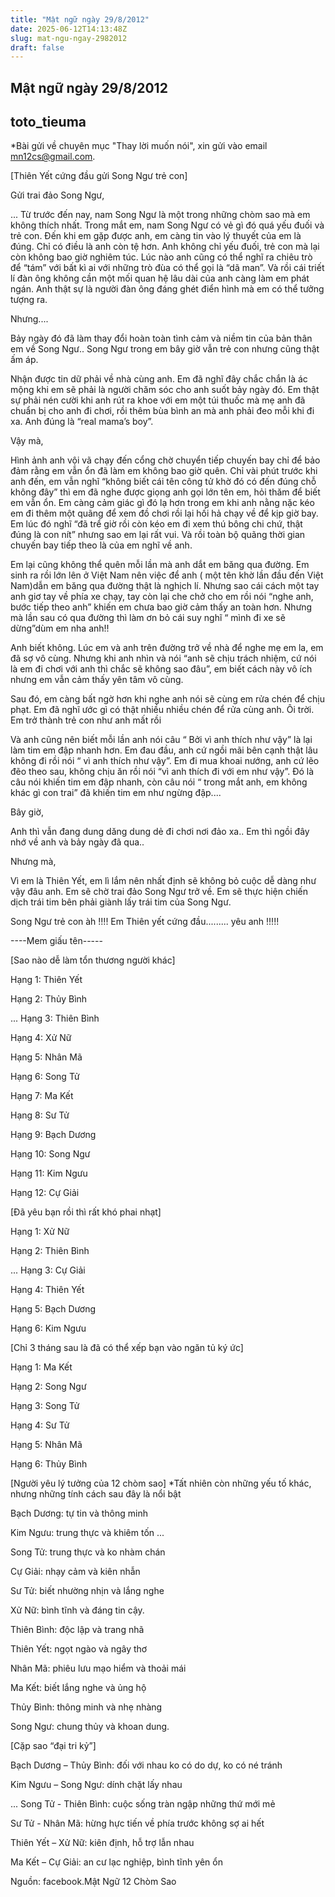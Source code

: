 ```yaml
---
title: "Mật ngữ ngày 29/8/2012"
date: 2025-06-12T14:13:48Z
slug: mat-ngu-ngay-2982012
draft: false
---
```


## Mật ngữ ngày 29/8/2012

## toto_tieuma

*Bài gửi về chuyên mục "Thay lời muốn nói", xin gửi vào email mn12cs@gmail.com.

[Thiên Yết cứng đầu gửi Song Ngư trẻ con]
 
Gửi trai đảo Song Ngư,
 
...
Từ trước đến nay, nam Song Ngư là một trong những chòm sao mà em không thích nhất. Trong mắt em, nam Song Ngư có vẻ gì đó quá yếu đuối và trẻ con. Đến khi em gặp được anh, em càng tin vào lý thuyết của em là đúng. Chỉ có điều là anh còn tệ hơn. Anh không chỉ yếu đuối, trẻ con mà lại còn không bao giờ nghiêm túc. Lúc nào anh cũng có thể nghĩ ra chiêu trò để “tám” với bất kì ai với những trò đùa có thể gọi là “dã man”. Và rồi cái triết lí đàn ông không cần một mối quan hệ lâu dài của anh càng làm em phát ngán. Anh thật sự là người đàn ông đáng ghét điển hình mà em có thể tưởng tượng ra.
 
Nhưng....
 
Bảy ngày đó đã làm thay đổi hoàn toàn tình cảm và niềm tin của bản thân em về Song Ngư.. Song Ngư trong em bây giờ vẫn trẻ con nhưng cũng thật ấm áp.
 
Nhận được tin dữ phải về nhà cùng anh. Em đã nghĩ đây chắc chắn là ác mộng khi em sẽ phải là người chăm sóc cho anh suốt bảy ngày đó. Em thật sự phải nén cười khi anh rút ra khoe với em một túi thuốc mà mẹ anh đã chuẩn bị cho anh đi chơi, rồi thêm bùa bình an mà anh phải đeo mỗi khi đi xa. Anh đúng là “real mama’s boy”.
 
Vậy mà,
 
Hình ảnh anh vội vã chạy đến cổng chờ chuyển tiếp chuyến bay chỉ để bảo đảm rằng em vẫn ổn đã làm em không bao giờ quên. Chỉ vài phút trước khi anh đến, em vẫn nghĩ “không biết cái tên công tử khờ đó có đến đúng chỗ không đây” thì em đã nghe được giọng anh gọi lớn tên em, hỏi thăm để biết em vẫn ổn. Em càng cảm giác gì đó lạ hơn trong em khi anh nằng nặc kéo em đi thêm một quãng để xem đồ chơi rồi lại hối hả chạy về để kịp giờ bay. Em lúc đó nghĩ “đã trể giờ rồi còn kéo em đi xem thú bông chi chứ, thật đúng là con nít” nhưng sao em lại rất vui. Và rồi toàn bộ quãng thời gian chuyến bay tiếp theo là của em nghĩ về anh.
 
Em lại cũng không thể quên mỗi lần mà anh dắt em băng qua đường. Em sinh ra rồi lớn lên ở Việt Nam nên việc để anh ( một tên khờ lần đầu đến Việt Nam)dẫn em băng qua đường thật là nghịch lí. Nhưng sao cái cách một tay anh giơ tay về phía xe chạy, tay còn lại che chở cho em rồi nói “nghe anh, bước tiếp theo anh” khiến em chưa bao giờ cảm thấy an toàn hơn. Nhưng mà lần sau có qua đường thì làm ơn bỏ cái suy nghĩ “ mình đi xe sẽ dừng”dùm em nha anh!!
 
Anh biết không. Lúc em và anh trên đường trở về nhà để nghe mẹ em la, em đã sợ vô cùng. Nhưng khi anh nhìn và nói “anh sẽ chịu trách nhiệm, cứ nói là em đi chơi với anh thì chắc sẽ không sao đâu”, em biết cách này vô ích nhưng em vẫn cảm thấy yên tâm vô cùng.
 
Sau đó, em càng bất ngờ hơn khi nghe anh nói sẽ cùng em rửa chén để chịu phạt. Em đã nghĩ ước gì có thật nhiều nhiều chén để rửa cùng anh. Ôi trời. Em trở thành trẻ con như anh mất rồi
 
Và anh cũng nên biết mỗi lần anh nói câu “ Bởi vì anh thích như vậy” là lại làm tim em đập nhanh hơn. Em đau đầu, anh cứ ngồi mãi bên cạnh thật lâu không đi rồi nói “ vì anh thích như vậy”. Em đi mua khoai nướng, anh cứ lẽo đẽo theo sau, không chịu ăn rồi nói “vì anh thích đi với em như vậy”. Đó là câu nói khiến tim em đập nhanh, còn câu nói “ trong mắt anh, em không khác gì con trai” đã khiến tim em như ngừng đập....
 
Bây giờ,
 
Anh thì vẫn đang dung dăng dung dẻ đi chơi nơi đảo xa..
Em thì ngồi đây nhớ về anh và bảy ngày đã qua..
 
Nhưng mà,
 
Vì em là Thiên Yết, em lì lắm nên nhất định sẽ không bỏ cuộc dễ dàng như vậy đâu anh. Em sẽ chờ trai đảo Song Ngư trở về. Em sẽ thực hiện chiến dịch trái tim bên phải giành lấy trái tim của Song Ngư.
 
Song Ngư trẻ con àh !!!! Em Thiên yết cứng đầu......... yêu anh !!!!!
 
----Mem giấu tên-----
 
 
[Sao nào dễ làm tổn thương người khác]

Hạng 1: Thiên Yết
 
Hạng 2: Thủy Bình
 
...
Hạng 3: Thiên Bình
 
Hạng 4: Xử Nữ
 
Hạng 5: Nhân Mã
 
Hạng 6: Song Tử
 
Hạng 7: Ma Kết
 
Hạng 8: Sư Tử
 
Hạng 9: Bạch Dương
 
Hạng 10: Song Ngư
 
Hạng 11: Kim Ngưu
 
Hạng 12: Cự Giải
 
 
[Đã yêu bạn rồi thì rất khó phai nhạt]
 
Hạng 1: Xử Nữ
 
Hạng 2: Thiên Bình
 
...
Hạng 3: Cự Giải
 
Hạng 4: Thiên Yết
 
Hạng 5: Bạch Dương
 
Hạng 6: Kim Ngưu
 
 
[Chỉ 3 tháng sau là đã có thể xếp bạn vào ngăn tủ ký ức]

Hạng 1: Ma Kết
 
Hạng 2: Song Ngư
 
Hạng 3: Song Tử
 
Hạng 4: Sư Tử
 
Hạng 5: Nhân Mã
 
Hạng 6: Thủy Bình
 
 
[Người yêu lý tưởng của 12 chòm sao]
*Tất nhiên còn những yếu tố khác, nhưng những tính cách sau đây là nổi bật

Bạch Dương: tự tin và thông minh
 
Kim Ngưu: trung thực và khiêm tốn
...
 
Song Tử: trung thực và ko nhàm chán
 
Cự Giải: nhạy cảm và kiên nhẫn
 
Sư Tử: biết nhường nhịn và lắng nghe
 
Xử Nữ: bình tĩnh và đáng tin cậy.
 
Thiên Bình: độc lập và trang nhã
 
Thiên Yết: ngọt ngào và ngây thơ
 
Nhân Mã: phiêu lưu mạo hiểm và thoải mái
 
Ma Kết: biết lắng nghe và ủng hộ
 
Thủy Bình: thông minh và nhẹ nhàng
 
Song Ngư: chung thủy và khoan dung.
 
 
[Cặp sao “đại tri kỷ”]

Bạch Dương – Thủy Bình: đối với nhau ko có do dự, ko có né tránh
 
Kim Ngưu – Song Ngư: dính chặt lấy nhau
 
...
Song Tử - Thiên Bình: cuộc sống tràn ngập những thứ mới mẻ
 
Sư Tử - Nhân Mã: hừng hực tiến về phía trước không sợ ai hết
 
Thiên Yết – Xử Nữ: kiên định, hỗ trợ lẫn nhau
 
Ma Kết – Cự Giải: an cư lạc nghiệp, bình tĩnh yên ổn
 
 
Nguồn: facebook.Mật Ngữ 12 Chòm Sao